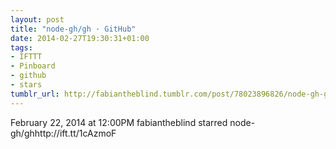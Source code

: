 ```yaml
---
layout: post
title: "node-gh/gh · GitHub"
date: 2014-02-27T19:30:31+01:00
tags:
- IFTTT
- Pinboard
- github
- stars
tumblr_url: http://fabiantheblind.tumblr.com/post/78023896826/node-gh-gh-github
---
```

February 22, 2014 at 12:00PM
fabiantheblind starred node-gh/ghhttp://ift.tt/1cAzmoF
